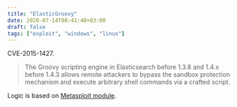 ```yaml
---
title: "ElasticGroovy"
date: 2020-07-14T08:41:40+03:00
draft: false
tags: ["exploit", "windows", "linux"]
---
```


CVE-2015-1427.

> The Groovy scripting engine in Elasticsearch before 1.3.8 and 1.4.x before 1.4.3 allows remote attackers to bypass the sandbox protection mechanism and execute arbitrary shell commands via a crafted script.

Logic is based on [Metasploit module](https://github.com/rapid7/metasploit-framework/blob/12198a088132f047e0a86724bc5ebba92a73ac66/modules/exploits/multi/elasticsearch/search_groovy_script.rb).
